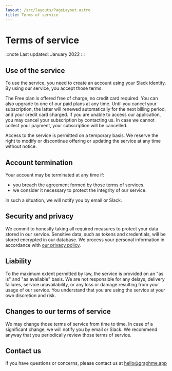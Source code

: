 ```yaml
---
layout: /src/layouts/PageLayout.astro
title: Terms of service
---
```


# Terms of service

:::note
Last updated: January 2022
:::

## Use of the service

To use the service, you need to create an account using your Slack identity.
By using our service, you accept those terms.

The Free plan is offered free of charge, no credit card required.
You can also upgrade to one of our paid plans at any time.
Until you cancel your subscription, the latter will renewed automatically for the next billing period, and your credit card charged.
If you are unable to access our application, you may cancel your subscription by contacting us.
In case we cannot collect your payment, your subscription will be cancelled.

Access to the service is permitted on a temporary basis.
We reserve the right to modify or discontinue offering or updating the service at any time without notice.

## Account termination

Your account may be terminated at any time if:
* you breach the agreement formed by those terms of services.
* we consider it necessary to protect the integrity of our service.

In such a situation, we will notify you by email or Slack.

## Security and privacy

We commit to honestly taking all required measures to protect your data stored in our service.
Sensitive data, such as tokens and credentials, will be stored encrypted in our database.
We process your personal information in accordance with [our privacy policy](/privacy).

## Liability

To the maximum extent permitted by law, the service is provided on an "as is" and "as available" basis.
We are not responsible for any delays, delivery failures, service unavailability, or any loss or damage resulting from your usage of our service.
You understand that you are using the service at your own discretion and risk.

## Changes to our terms of service

We may change those terms of service from time to time.
In case of a significant change, we will notify you by email or Slack.
We recommend anyway that you periodically review those terms of service.

## Contact us

If you have questions or concerns, please contact us at hello@graphme.app